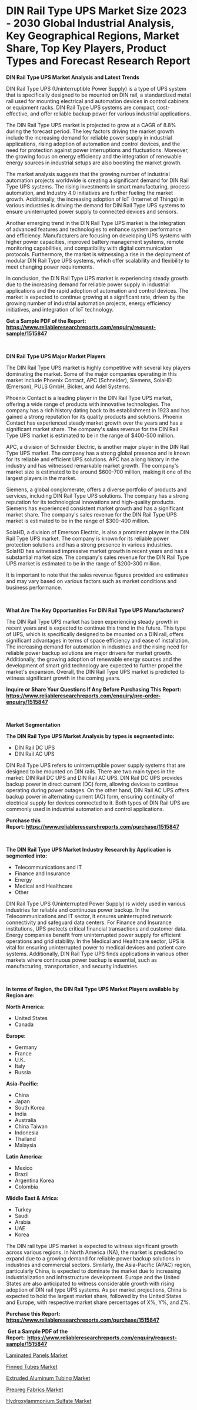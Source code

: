 <p><h1>DIN Rail Type UPS Market Size 2023 - 2030 Global Industrial Analysis, Key Geographical Regions, Market Share, Top Key Players, Product Types and Forecast Research Report</h1></p><p><strong>DIN Rail Type UPS Market Analysis and Latest Trends</strong></p>
<p><p>DIN Rail Type UPS (Uninterruptible Power Supply) is a type of UPS system that is specifically designed to be mounted on DIN rail, a standardized metal rail used for mounting electrical and automation devices in control cabinets or equipment racks. DIN Rail Type UPS systems are compact, cost-effective, and offer reliable backup power for various industrial applications.</p><p>The DIN Rail Type UPS market is projected to grow at a CAGR of 8.8% during the forecast period. The key factors driving the market growth include the increasing demand for reliable power supply in industrial applications, rising adoption of automation and control devices, and the need for protection against power interruptions and fluctuations. Moreover, the growing focus on energy efficiency and the integration of renewable energy sources in industrial setups are also boosting the market growth.</p><p>The market analysis suggests that the growing number of industrial automation projects worldwide is creating a significant demand for DIN Rail Type UPS systems. The rising investments in smart manufacturing, process automation, and Industry 4.0 initiatives are further fueling the market growth. Additionally, the increasing adoption of IoT (Internet of Things) in various industries is driving the demand for DIN Rail Type UPS systems to ensure uninterrupted power supply to connected devices and sensors.</p><p>Another emerging trend in the DIN Rail Type UPS market is the integration of advanced features and technologies to enhance system performance and efficiency. Manufacturers are focusing on developing UPS systems with higher power capacities, improved battery management systems, remote monitoring capabilities, and compatibility with digital communication protocols. Furthermore, the market is witnessing a rise in the deployment of modular DIN Rail Type UPS systems, which offer scalability and flexibility to meet changing power requirements.</p><p>In conclusion, the DIN Rail Type UPS market is experiencing steady growth due to the increasing demand for reliable power supply in industrial applications and the rapid adoption of automation and control devices. The market is expected to continue growing at a significant rate, driven by the growing number of industrial automation projects, energy efficiency initiatives, and integration of IoT technology.</p></p>
<p><strong>Get a Sample PDF of the Report:&nbsp; <a href="https://www.reliableresearchreports.com/enquiry/request-sample/1515847">https://www.reliableresearchreports.com/enquiry/request-sample/1515847</a></strong></p>
<p>&nbsp;</p>
<p><strong>DIN Rail Type UPS Major Market Players</strong></p>
<p><p>The DIN Rail Type UPS market is highly competitive with several key players dominating the market. Some of the major companies operating in this market include Phoenix Contact, APC (Schneider), Siemens, SolaHD (Emerson), PULS GmbH, Bicker, and Adel Systems.</p><p>Phoenix Contact is a leading player in the DIN Rail Type UPS market, offering a wide range of products with innovative technologies. The company has a rich history dating back to its establishment in 1923 and has gained a strong reputation for its quality products and solutions. Phoenix Contact has experienced steady market growth over the years and has a significant market share. The company's sales revenue for the DIN Rail Type UPS market is estimated to be in the range of $400-500 million.</p><p>APC, a division of Schneider Electric, is another major player in the DIN Rail Type UPS market. The company has a strong global presence and is known for its reliable and efficient UPS solutions. APC has a long history in the industry and has witnessed remarkable market growth. The company's market size is estimated to be around $600-700 million, making it one of the largest players in the market.</p><p>Siemens, a global conglomerate, offers a diverse portfolio of products and services, including DIN Rail Type UPS solutions. The company has a strong reputation for its technological innovations and high-quality products. Siemens has experienced consistent market growth and has a significant market share. The company's sales revenue for the DIN Rail Type UPS market is estimated to be in the range of $300-400 million.</p><p>SolaHD, a division of Emerson Electric, is also a prominent player in the DIN Rail Type UPS market. The company is known for its reliable power protection solutions and has a strong presence in various industries. SolaHD has witnessed impressive market growth in recent years and has a substantial market size. The company's sales revenue for the DIN Rail Type UPS market is estimated to be in the range of $200-300 million.</p><p>It is important to note that the sales revenue figures provided are estimates and may vary based on various factors such as market conditions and business performance.</p></p>
<p>&nbsp;</p>
<p><strong>What Are The Key Opportunities For DIN Rail Type UPS Manufacturers?</strong></p>
<p><p>The DIN Rail Type UPS market has been experiencing steady growth in recent years and is expected to continue this trend in the future. This type of UPS, which is specifically designed to be mounted on a DIN rail, offers significant advantages in terms of space efficiency and ease of installation. The increasing demand for automation in industries and the rising need for reliable power backup solutions are major drivers for market growth. Additionally, the growing adoption of renewable energy sources and the development of smart grid technology are expected to further propel the market's expansion. Overall, the DIN Rail Type UPS market is predicted to witness significant growth in the coming years.</p></p>
<p><strong>Inquire or Share Your Questions If Any Before Purchasing This Report: <a href="https://www.reliableresearchreports.com/enquiry/pre-order-enquiry/1515847">https://www.reliableresearchreports.com/enquiry/pre-order-enquiry/1515847</a></strong></p>
<p>&nbsp;</p>
<p><strong>Market Segmentation</strong></p>
<p><strong>The DIN Rail Type UPS Market Analysis by types is segmented into:</strong></p>
<p><ul><li>DIN Rail DC UPS</li><li>DIN Rail AC UPS</li></ul></p>
<p><p>DIN Rail Type UPS refers to uninterruptible power supply systems that are designed to be mounted on DIN rails. There are two main types in the market: DIN Rail DC UPS and DIN Rail AC UPS. DIN Rail DC UPS provides backup power in direct current (DC) form, allowing devices to continue operating during power outages. On the other hand, DIN Rail AC UPS offers backup power in alternating current (AC) form, ensuring continuity of electrical supply for devices connected to it. Both types of DIN Rail UPS are commonly used in industrial automation and control applications.</p></p>
<p><strong>Purchase this Report:&nbsp;<a href="https://www.reliableresearchreports.com/purchase/1515847">https://www.reliableresearchreports.com/purchase/1515847</a></strong></p>
<p>&nbsp;</p>
<p><strong>The DIN Rail Type UPS Market Industry Research by Application is segmented into:</strong></p>
<p><ul><li>Telecommunications and IT</li><li>Finance and Insurance</li><li>Energy</li><li>Medical and Healthcare</li><li>Other</li></ul></p>
<p><p>DIN Rail Type UPS (Uninterrupted Power Supply) is widely used in various industries for reliable and continuous power backup. In the Telecommunications and IT sector, it ensures uninterrupted network connectivity and safeguard data centers. For Finance and Insurance institutions, UPS protects critical financial transactions and customer data. Energy companies benefit from uninterrupted power supply for efficient operations and grid stability. In the Medical and Healthcare sector, UPS is vital for ensuring uninterrupted power to medical devices and patient care systems. Additionally, DIN Rail Type UPS finds applications in various other markets where continuous power backup is essential, such as manufacturing, transportation, and security industries.</p></p>
<p>&nbsp;</p>
<p><strong>In terms of Region, the DIN Rail Type UPS Market Players available by Region are:</strong></p>
<p>
    <p> <strong> North America: </strong>
        <ul>
            <li>United States</li>
            <li>Canada</li>
        </ul>
        </p> 
    <p> <strong> Europe: </strong>
        <ul>
            <li>Germany</li>
            <li>France</li>
            <li>U.K.</li>
            <li>Italy</li>
            <li>Russia</li>
        </ul>
        </p> 
    <p> <strong> Asia-Pacific: </strong>
        <ul>
            <li>China</li>
            <li>Japan</li>
            <li>South Korea</li>
            <li>India</li>
            <li>Australia</li>
            <li>China Taiwan</li>
            <li>Indonesia</li>
            <li>Thailand</li>
            <li>Malaysia</li>
        </ul>
        </p> 
    <p> <strong> Latin America: </strong>
        <ul>
            <li>Mexico</li>
            <li>Brazil</li>
            <li>Argentina Korea</li>
            <li>Colombia</li>
        </ul>
        </p> 
    <p> <strong> Middle East & Africa: </strong>
        <ul>
            <li>Turkey</li>
            <li>Saudi</li>
            <li>Arabia</li>
            <li>UAE</li>
            <li>Korea</li>
        </ul>
    </p>
    </p>
<p><p>The DIN rail type UPS market is expected to witness significant growth across various regions. In North America (NA), the market is predicted to expand due to a growing demand for reliable power backup solutions in industries and commercial sectors. Similarly, the Asia-Pacific (APAC) region, particularly China, is expected to dominate the market due to increasing industrialization and infrastructure development. Europe and the United States are also anticipated to witness considerable growth with rising adoption of DIN rail type UPS systems. As per market projections, China is expected to hold the largest market share, followed by the United States and Europe, with respective market share percentages of X%, Y%, and Z%.</p></p>
<p><strong>Purchase this Report: <a href="https://www.reliableresearchreports.com/purchase/1515847">https://www.reliableresearchreports.com/purchase/1515847</a></strong></p>
<p>&nbsp;<strong>Get a Sample PDF of the Report:&nbsp;&nbsp;<a href="https://www.reliableresearchreports.com/enquiry/request-sample/1515847">https://www.reliableresearchreports.com/enquiry/request-sample/1515847</a></strong></p>
<p><strong></strong></p>
<p><p><a href="https://medium.com/@loyceharber/laminated-panels-market-report-reveals-the-latest-trends-and-growth-opportunities-of-this-market-7dd95d7232f2">Laminated Panels Market</a></p><p><a href="https://medium.com/@hazelbrakus/finned-tubes-market-trends-forecast-and-competitive-analysis-to-2030-5cdb7442f299">Finned Tubes Market</a></p><p><a href="https://medium.com/@madelynyost/extruded-aluminum-tubing-market-analysis-its-cagr-market-segmentation-and-global-industry-717269b66803">Extruded Aluminum Tubing Market</a></p><p><a href="https://medium.com/@randallbode/prepreg-fabrics-market-size-cagr-trends-2024-2030-eb1e043434a5">Prepreg Fabrics Market</a></p><p><a href="https://medium.com/@lowellgreen2023/hydroxylammonium-sulfate-market-size-reveals-the-best-marketing-channels-in-global-industry-8303644da518">Hydroxylammonium Sulfate Market</a></p></p>